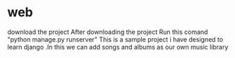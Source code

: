 # web
download the project
After downloading the project Run this comand "python manage.py runserver"
This is a sample project i have designed to learn django .In this we can add songs and albums as our own music library
